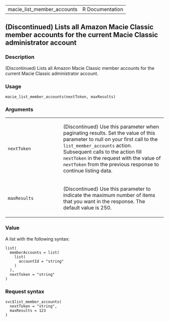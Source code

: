 <table style="width: 100%;">
<tbody>
<tr class="odd">
<td>macie_list_member_accounts</td>
<td style="text-align: right;">R Documentation</td>
</tr>
</tbody>
</table>

## (Discontinued) Lists all Amazon Macie Classic member accounts for the current Macie Classic administrator account

### Description

(Discontinued) Lists all Amazon Macie Classic member accounts for the
current Macie Classic administrator account.

### Usage

    macie_list_member_accounts(nextToken, maxResults)

### Arguments

<table>
<colgroup>
<col style="width: 35%" />
<col style="width: 65%" />
</colgroup>
<tbody>
<tr class="odd">
<td><code
id="macie_list_member_accounts_:_nextToken">nextToken</code></td>
<td><p>(Discontinued) Use this parameter when paginating results. Set
the value of this parameter to null on your first call to the
<code>list_member_accounts</code> action. Subsequent calls to the action
fill <code>nextToken</code> in the request with the value of
<code>nextToken</code> from the previous response to continue listing
data.</p></td>
</tr>
<tr class="even">
<td><code
id="macie_list_member_accounts_:_maxResults">maxResults</code></td>
<td><p>(Discontinued) Use this parameter to indicate the maximum number
of items that you want in the response. The default value is
250.</p></td>
</tr>
</tbody>
</table>

### Value

A list with the following syntax:

    list(
      memberAccounts = list(
        list(
          accountId = "string"
        )
      ),
      nextToken = "string"
    )

### Request syntax

    svc$list_member_accounts(
      nextToken = "string",
      maxResults = 123
    )
